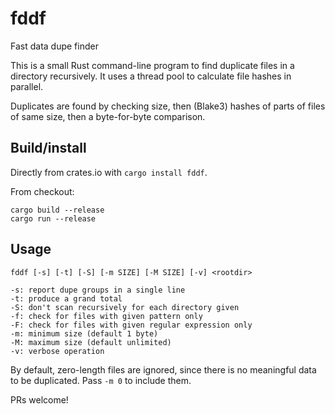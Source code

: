 # fddf
Fast data dupe finder

This is a small Rust command-line program to find duplicate files in a directory
recursively.  It uses a thread pool to calculate file hashes in parallel.

Duplicates are found by checking size, then (Blake3) hashes of parts of files of
same size, then a byte-for-byte comparison.

## Build/install

Directly from crates.io with `cargo install fddf`.

From checkout:
```
cargo build --release
cargo run --release
```

## Usage

```
fddf [-s] [-t] [-S] [-m SIZE] [-M SIZE] [-v] <rootdir>

-s: report dupe groups in a single line
-t: produce a grand total
-S: don't scan recursively for each directory given
-f: check for files with given pattern only
-F: check for files with given regular expression only
-m: minimum size (default 1 byte)
-M: maximum size (default unlimited)
-v: verbose operation
```

By default, zero-length files are ignored, since there is no meaningful data to
be duplicated.  Pass `-m 0` to include them.

PRs welcome!
